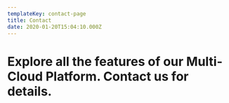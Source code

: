 ```yaml
---
templateKey: contact-page
title: Contact
date: 2020-01-20T15:04:10.000Z
---
```


# Explore all the features of our Multi-Cloud Platform. Contact us for details.
